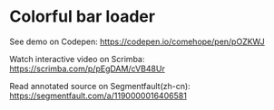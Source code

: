 # Colorful bar loader

See demo on Codepen: https://codepen.io/comehope/pen/pOZKWJ

Watch interactive video on Scrimba: https://scrimba.com/p/pEgDAM/cVB48Ur

Read annotated source on Segmentfault(zh-cn): https://segmentfault.com/a/1190000016406581